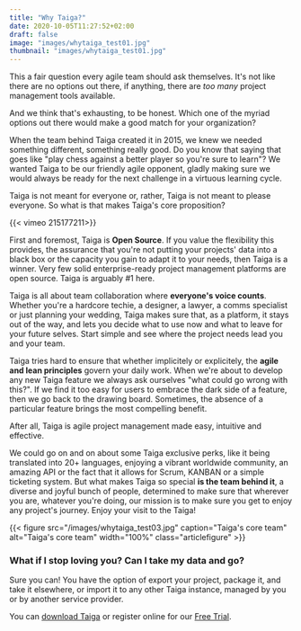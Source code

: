 ```yaml
---
title: "Why Taiga?"
date: 2020-10-05T11:27:52+02:00
draft: false
image: "images/whytaiga_test01.jpg"
thumbnail: "images/whytaiga_test01.jpg"
---
```


This a fair question every agile team should ask themselves. It's not like there are no options out there, if anything, there are *too many* project management tools available.

And we think that's exhausting, to be honest. Which one of the myriad options out there would make a good match for your organization?

When the team behind Taiga created it in 2015, we knew we needed something different, something really good. Do you know that saying that goes like "play chess against a better player so you're sure to learn"? We wanted Taiga to be our friendly agile opponent, gladly making sure we would always be ready for the next challenge in a virtuous learning cycle.

Taiga is not meant for everyone or, rather, Taiga is not meant to please everyone. So what is that makes Taiga's core proposition?


{{< vimeo 215177211>}}


First and foremost, Taiga is **Open Source**. If you value the flexibility this provides, the assurance that you're not putting your projects' data into a black box or the capacity you gain to adapt it to your needs, then Taiga is a winner. Very few solid enterprise-ready project management platforms are open source. Taiga is arguably #1 here.

Taiga is all about team collaboration where **everyone's voice counts**. Whether you're a hardcore techie, a designer, a lawyer, a comms specialist or just planning your wedding, Taiga makes sure that, as a platform, it stays out of the way, and lets you decide what to use now and what to leave for your future selves. Start simple and see where the project needs lead you and your team.

Taiga tries hard to ensure that whether implicitely or explicitely, the **agile and lean principles** govern your daily work. When we're about to develop any new Taiga feature we always ask ourselves "what could go wrong with this?". If we find it too easy for users to embrace the dark side of a feature, then we go back to the drawing board. Sometimes, the absence of a particular feature brings the most compelling benefit.

After all, Taiga is agile project management made easy, intuitive and effective.

We could go on and on about some Taiga exclusive perks, like it being translated into 20+ languages, enjoying a vibrant worldwide community, an amazing API or the fact that it allows for Scrum, KANBAN or a simple ticketing system. But what makes Taiga so special **is the team behind it**, a diverse and joyful bunch of people, determined to make sure that wherever you are, whatever you're doing, our mission is to make sure you get to enjoy any project's journey. Enjoy your visit to the Taiga!

{{< figure src="/images/whytaiga_test03.jpg" caption="Taiga's core team" alt="Taiga's core team" width="100%" class="articlefigure"  >}}

### What if I stop loving you? Can I take my data and go?

Sure you can! You have the option of export your project, package it, and take it elsewhere, or import it to any other Taiga instance, managed by you or by another service provider.


You can [download Taiga](https://resources.taiga.io/30min-setup/) or register online for our [Free Trial](https://www.taiga.io/trialsignup?landing_source=resources).
